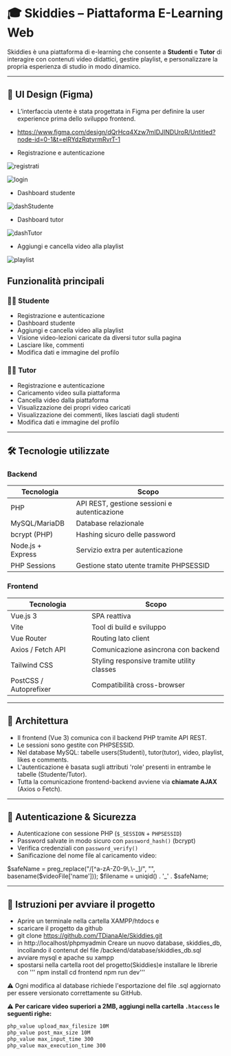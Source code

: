 # 🎓 Skiddies – Piattaforma E-Learning Web

Skiddies è una piattaforma di e-learning che consente a **Studenti** e **Tutor** di interagire con contenuti video didattici, gestire playlist, e personalizzare la propria esperienza di studio in modo dinamico.

---
## 🎨 UI Design (Figma)
- L’interfaccia utente è stata progettata in Figma per definire la user experience prima dello sviluppo frontend.

- https://www.figma.com/design/dQrHcq4Xzw7mIDJINDUroR/Untitled?node-id=0-1&t=elRYdzRqtyrmRvrT-1

- Registrazione e autenticazione

![registrati](frontend/src/assets/readme/registrati.png)

![login](frontend/src/assets/readme/login.png)

- Dashboard studente

![dashStudente](frontend/src/assets/readme/dashStudente.png)

- Dashboard tutor

![dashTutor](frontend/src/assets/readme/dashTutor.png)

- Aggiungi e cancella video alla playlist

![playlist](frontend/src/assets/readme/playlist.png)


##  Funzionalità principali

### 👨‍🎓 Studente
- Registrazione e autenticazione
- Dashboard studente
- Aggiungi e cancella video alla playlist
- Visione video-lezioni caricate da diversi tutor sulla pagina
- Lasciare like, commenti
- Modifica dati e immagine del profilo

### 👩‍🏫 Tutor
- Registrazione e autenticazione
- Caricamento video sulla piattaforma 
- Cancella video dalla piattaforma
- Visualizzazione dei propri video caricati
- Visualizzazione dei commenti, likes lasciati dagli studenti
- Modifica dati e immagine del profilo 
---

## 🛠️ Tecnologie utilizzate

### Backend
| Tecnologia          | Scopo                                           |
|---------------------|--------------------------------------------------|
| PHP                 | API REST, gestione sessioni e autenticazione     |
| MySQL/MariaDB       | Database relazionale                             |
| bcrypt (PHP)        | Hashing sicuro delle password                    |
| Node.js + Express   | Servizio extra per autenticazione                |
| PHP Sessions        | Gestione stato utente tramite PHPSESSID         |

### Frontend
| Tecnologia          | Scopo                                           |
|---------------------|--------------------------------------------------|
| Vue.js 3            | SPA reattiva                                     |
| Vite                | Tool di build e sviluppo                         |
| Vue Router          | Routing lato client                              |
| Axios / Fetch API   | Comunicazione asincrona con backend              |
| Tailwind CSS        | Styling responsive tramite utility classes       |
| PostCSS / Autoprefixer | Compatibilità cross-browser                   |

---

## 🧱 Architettura

- Il frontend (Vue 3) comunica con il backend PHP tramite API REST.
- Le sessioni sono gestite con PHPSESSID.
- Nel database MySQL: tabelle users(Studenti), tutor(tutor), video, playlist, likes e comments.
- L'autenticazione è basata sugli attributi 'role' presenti in entrambe le tabelle   (Studente/Tutor).
- Tutta la comunicazione frontend-backend avviene via **chiamate AJAX** (Axios o Fetch).

---

## 🔐 Autenticazione & Sicurezza

-  Autenticazione con sessione PHP (`$_SESSION` + `PHPSESSID`)
-  Password salvate in modo sicuro con `password_hash()` (bcrypt)
-  Verifica credenziali con `password_verify()`
-  Sanificazione del nome file al caricamento video:

$safeName = preg_replace("/[^a-zA-Z0-9\.\-_]/", "", basename($videoFile['name']));
$filename = uniqid() . '_' . $safeName;

---

## 🧪 Istruzioni per avviare il progetto

- Aprire un terminale nella cartella XAMPP/htdocs e
- scaricare il progetto da github
- git clone https://github.com/TDianaAle/Skiddies.git
- in http://localhost/phpmyadmin Creare un nuovo database, skiddies_db, incollando il contenut del file /backend/database/skiddies_db.sql
- avviare mysql e apache su xampp
- spostarsi nella cartella root del progetto(Skiddies)e installare le librerie con
''' npm install
    cd frontend 
    npm run dev'''

⚠️ Ogni modifica al database richiede l'esportazione del file .sql aggiornato per essere versionato correttamente su GitHub.

⚠️ **Per caricare video superiori a 2MB, aggiungi nella cartella `.htaccess` le seguenti righe:**

```apache
php_value upload_max_filesize 10M
php_value post_max_size 10M
php_value max_input_time 300
php_value max_execution_time 300



